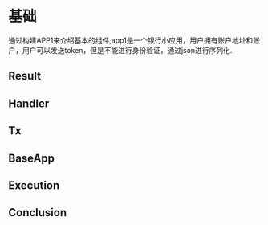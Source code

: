 # 基础

通过构建APP1来介绍基本的组件,app1是一个银行小应用，用户拥有账户地址和账户，用户可以发送token，但是不能进行身份验证，通过json进行序列化.



## Result

## Handler

## Tx

## BaseApp

## Execution

## Conclusion




